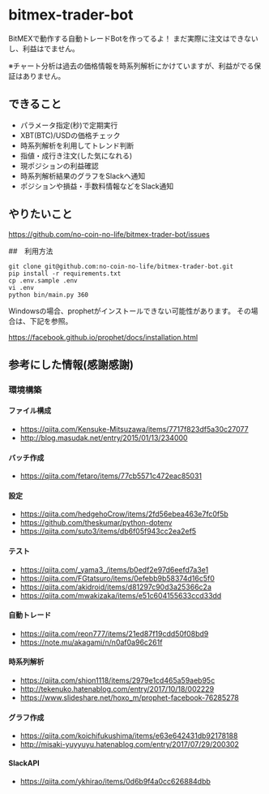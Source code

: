 # bitmex-trader-bot

BitMEXで動作する自動トレードBotを作ってるよ！
まだ実際に注文はできないし、利益はでません。

※チャート分析は過去の価格情報を時系列解析にかけていますが、利益がでる保証はありません。


## できること

- パラメータ指定(秒)で定期実行
- XBT(BTC)/USDの価格チェック
- 時系列解析を利用してトレンド判断
- 指値・成行き注文(した気になれる)
- 現ポジションの利益確認
- 時系列解析結果のグラフをSlackへ通知
- ポジションや損益・手数料情報などをSlack通知


## やりたいこと

https://github.com/no-coin-no-life/bitmex-trader-bot/issues


##　利用方法

```
git clone git@github.com:no-coin-no-life/bitmex-trader-bot.git
pip install -r requirements.txt
cp .env.sample .env
vi .env
python bin/main.py 360
```

Windowsの場合、prophetがインストールできない可能性があります。
その場合は、下記を参照。

https://facebook.github.io/prophet/docs/installation.html


## 参考にした情報(感謝感謝)

### 環境構築

#### ファイル構成

- https://qiita.com/Kensuke-Mitsuzawa/items/7717f823df5a30c27077
- http://blog.masudak.net/entry/2015/01/13/234000

#### バッチ作成

- https://qiita.com/fetaro/items/77cb5571c472eac85031

#### 設定

- https://qiita.com/hedgehoCrow/items/2fd56ebea463e7fc0f5b
- https://github.com/theskumar/python-dotenv
- https://qiita.com/suto3/items/db6f05f943cc2ea2ef5

#### テスト

- https://qiita.com/_yama3_/items/b0edf2e97d6eefd7a3e1
- https://qiita.com/FGtatsuro/items/0efebb9b58374d16c5f0
- https://qiita.com/akidroid/items/d81297c90d3a25366c2a
- https://qiita.com/mwakizaka/items/e51c604155633ccd33dd

#### 自動トレード

- https://qiita.com/reon777/items/21ed87f19cdd50f08bd9
- https://note.mu/akagami/n/n0af0a96c261f


#### 時系列解析

- https://qiita.com/shion1118/items/2979e1cd465a59aeb95c
- http://tekenuko.hatenablog.com/entry/2017/10/18/002229
- https://www.slideshare.net/hoxo_m/prophet-facebook-76285278

#### グラフ作成

- https://qiita.com/koichifukushima/items/e63e642431db92178188
- http://misaki-yuyyuyu.hatenablog.com/entry/2017/07/29/200302

#### SlackAPI

- https://qiita.com/ykhirao/items/0d6b9f4a0cc626884dbb

